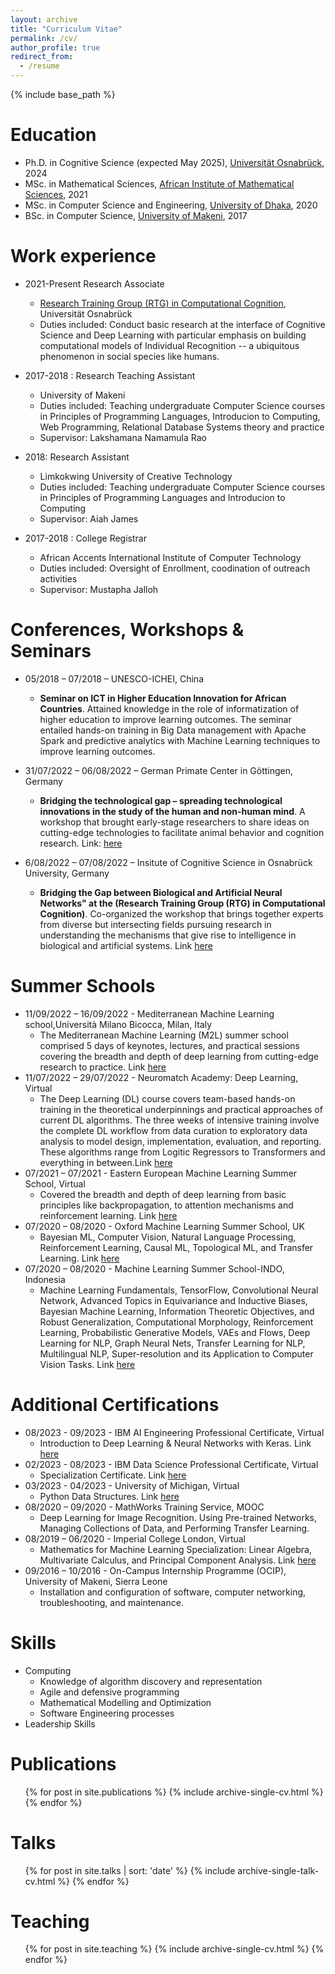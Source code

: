 ```yaml
---
layout: archive
title: "Curriculum Vitae"
permalink: /cv/
author_profile: true
redirect_from:
  - /resume
---
```


{% include base_path %}

Education
======
* Ph.D. in Cognitive Science (expected May 2025), <a href="https://www.uni-osnabrueck.de" target="_blank">Universität Osnabrück</a>, 2024
* MSc. in Mathematical Sciences, <a href="https://aims.ac.rw/" target="_blank">African Institute of Mathematical Sciences</a>, 2021
* MSc. in Computer Science and Engineering, <a href="https://www.cse.du.ac.bd/" target="_blank">University of Dhaka</a>, 2020
* BSc. in Computer Science, <a href="http://unimak.edu.sl/" target="_blank">University of Makeni</a>, 2017

Work experience
======
* 2021-Present Research Associate
  * <a href="https://www.comco.uni-osnabrueck.de/en/startpage.html" target="_blank">Research Training Group (RTG) in Computational Cognition</a>, Universität Osnabrück
  * Duties included: Conduct basic research at the interface of Cognitive Science and Deep Learning with particular emphasis on building computational models of Individual Recognition -- a ubiquitous phenomenon in social species like humans.
* 2017-2018 : Research Teaching Assistant
  * University of Makeni
  * Duties included: Teaching undergraduate Computer Science courses in Principles of Programming Languages, Introducion to Computing, Web Programming, Relational Database Systems theory and practice
  * Supervisor: Lakshamana Namamula Rao

* 2018: Research Assistant
  *  Limkokwing University of Creative Technology
  * Duties included: Teaching undergraduate Computer Science courses in Principles of Programming Languages and Introducion to Computing
  * Supervisor: Aiah James

* 2017-2018 : College Registrar
  * African Accents International Institute of Computer Technology
  * Duties included: Oversight of Enrollment, coodination of outreach activities
  * Supervisor: Mustapha Jalloh

Conferences, Workshops & Seminars
======
* 05/2018 – 07/2018 – UNESCO-ICHEI, China
  * **Seminar on ICT in Higher Education Innovation for African Countries**. Attained knowledge in the role of informatization of higher education to improve learning outcomes. The seminar entailed hands-on training in Big Data management with Apache Spark and predictive analytics with Machine Learning techniques to improve learning outcomes.
* 31/07/2022 – 06/08/2022 – German Primate Center in Göttingen, Germany
  * **Bridging the technological gap – spreading technological innovations in the study of the human and non-human mind**. A workshop that brought early-stage researchers to share ideas on cutting-edge technologies to facilitate animal behavior and cognition research. Link: <a href="https://www.primate-cognition.eu/de/veranstaltungen/bridging-the-technological-gap-workshop.html%20" target="_blank"> here </a>

* 6/08/2022 – 07/08/2022 – Insitute of Cognitive Science in Osnabrück University, Germany
  * **Bridging the Gap between Biological and Artificial Neural Networks" at the (Research Training Group (RTG) in Computational Cognition)**. Co-organized the workshop that brings together experts from diverse but intersecting fields pursuing research in understanding the mechanisms that give rise to intelligence in biological and artificial systems. Link <a href="https://www.comco.uni-osnabrueck.de/workshop_2022.html" target="_blank"> here </a>

Summer Schools
======
* 11/09/2022 – 16/09/2022 - Mediterranean Machine Learning school,Università Milano Bicocca, Milan, Italy
  * The Mediterranean Machine Learning (M2L) summer school comprised 5 days of keynotes, lectures, and practical sessions covering the breadth and depth of deep learning from cutting-edge research to practice. Link <a href="https://www.m2lschool.org/past-editions/m2l-2022" target="_blank"> here </a>
* 11/07/2022 – 29/07/2022 - Neuromatch Academy: Deep Learning, Virtual
  * The Deep Learning (DL) course covers team-based hands-on training in the theoretical underpinnings and practical approaches of current DL algorithms. The three weeks of intensive training involve the complete DL workflow from data curation to exploratory data analysis to model design, implementation, evaluation, and reporting. These algorithms range from Logitic Regressors to Transformers and everything in between.Link <a href="https://portal.neuromatchacademy.org/certificate/cad1cc47-7b00-4a8f-8420-18494cff6ed4" target="_blank"> here </a>
* 07/2021 – 07/2021 - Eastern European Machine Learning Summer School, Virtual
  * Covered the breadth and depth of deep learning from basic principles like backpropagation, to attention mechanisms and reinforcement learning. Link <a href="https://www.eeml.eu/previous-editions/eeml2021" target="_blank"> here </a>
* 07/2020 – 08/2020 - Oxford Machine Learning Summer School, UK
  * Bayesian ML, Computer Vision, Natural Language Processing, Reinforcement Learning, Causal ML, Topological ML, and Transfer Learning. Link <a href="https://www.oxfordml.school/oxml2020" target="_blank"> here </a>
* 07/2020 – 08/2020 - Machine Learning Summer School-INDO, Indonesia
  * Machine Learning Fundamentals, TensorFlow, Convolutional Neural Network, Advanced Topics in Equivariance and Inductive Biases, Bayesian Machine Learning, Information Theoretic Objectives, and Robust Generalization, Computational Morphology, Reinforcement Learning, Probabilistic Generative Models, VAEs and Flows, Deep Learning for NLP, Graph Neural Nets, Transfer Learning for NLP, Multilingual NLP, Super-resolution and its Application to Computer Vision Tasks. Link <a href="http://mlss.cc/" target="_blank"> here </a>




Additional Certifications
======
* 08/2023 - 09/2023 - IBM AI Engineering Professional Certificate, Virtual
  *  Introduction to Deep Learning & Neural Networks with Keras. Link <a href="https://coursera.org/share/5d24e126c75804a8ef516eaa7ec2b8be" target="_blank"> here <a>
* 02/2023 - 08/2023 - IBM Data Science Professional Certificate, Virtual
  *  Specialization Certificate. Link <a href="https://coursera.org/share/9d1ab8aba13da1ee33571fa9596a1002" target="_blank"> here <a>
* 03/2023 - 04/2023 - University of Michigan, Virtual
  *  Python Data Structures. Link <a href="https://coursera.org/share/1fb1c026749e59f2469711f389cdd49b" target="_blank"> here <a>
* 08/2020 – 09/2020 - MathWorks Training Service, MOOC
  * Deep Learning for Image Recognition. Using Pre-trained Networks, Managing Collections of Data, and Performing Transfer Learning.
* 08/2019 – 06/2020 - Imperial College London, Virtual
  * Mathematics for Machine Learning Specialization: Linear Algebra, Multivariate Calculus, and Principal Component Analysis. Link <a href="https://coursera.org/share/230cfce0bcd85d3f3f72df41fb82d757" target="_blank"> here </a>
* 09/2016 – 10/2016 - On-Campus Internship Programme (OCIP), University of Makeni, Sierra Leone
  * Installation and configuration of software, computer networking, troubleshooting, and maintenance.

Skills
======
* Computing
  * Knowledge of algorithm discovery and representation
  * Agile and defensive programming
  * Mathematical Modelling and Optimization
  * Software Engineering processes
* Leadership Skills

Publications
======
  <ul>{% for post in site.publications %}
    {% include archive-single-cv.html %}
  {% endfor %}</ul>

Talks
======
  <!-- <ul>{% for post in site.talks %} -->
  <ul>{% for post in site.talks | sort: 'date' %}
    {% include archive-single-talk-cv.html %}
  {% endfor %}</ul>

Teaching
======
  <ul>{% for post in site.teaching %}
    {% include archive-single-cv.html %}
  {% endfor %}</ul>
